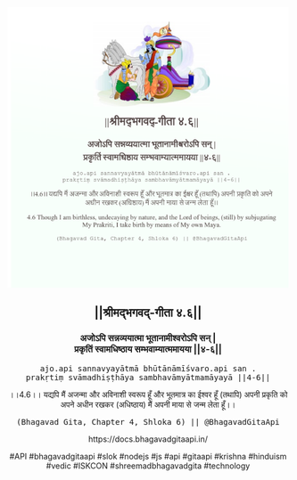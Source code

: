 <img src="../../asset/BG_4_6.png"/>
<center><h2>||श्रीमद्‍भगवद्‍-गीता ४.६||</h2>
<h3>अजोऽपि सन्नव्ययात्मा भूतानामीश्वरोऽपि सन् |<br/>प्रकृतिं स्वामधिष्ठाय सम्भवाम्यात्ममायया ||४-६||</h3>
<pre>ajo.api sannavyayātmā bhūtānāmīśvaro.api san .<br/>prakṛtiṃ svāmadhiṣṭhāya sambhavāmyātmamāyayā ||4-6||</pre>
<p>।।4.6।। यद्यपि मैं अजन्मा और अविनाशी स्वरूप हूँ और भूतमात्र का ईश्वर हूँ (तथापि) अपनी प्रकृति को अपने अधीन रखकर (अधिष्ठाय) मैं अपनी माया से जन्म लेता हूँ।।</p>
<pre>(Bhagavad Gita, Chapter 4, Shloka 6) || @BhagavadGitaApi</pre><p>https://docs.bhagavadgitaapi.in/</p><p>#API #bhagavadgitaapi #slok #nodejs #js #api #gitaapi #krishna #hinduism #vedic #ISKCON #shreemadbhagavadgita #technology</p></center>